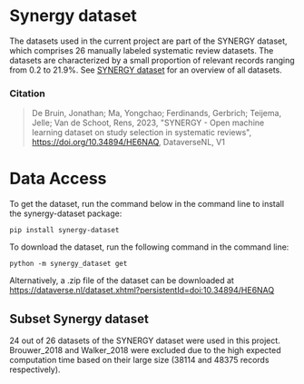 
# Synergy dataset

The datasets used in the current project are part of the SYNERGY dataset, which comprises 26 manually labeled systematic review datasets. The datasets are characterized by a small proportion of relevant records ranging from 0.2 to 21.9%. 
See [SYNERGY dataset](https://github.com/asreview/synergy-dataset) for an overview of all datasets. 

### Citation
> De Bruin, Jonathan; Ma, Yongchao; Ferdinands, Gerbrich; Teijema, Jelle; Van de Schoot, Rens, 2023, "SYNERGY - Open machine learning dataset on study selection in systematic reviews", https://doi.org/10.34894/HE6NAQ, DataverseNL, V1


# Data Access

To get the dataset, run the command below in the command line to install the synergy-dataset package:
```
pip install synergy-dataset
```

To download the dataset, run the following command in the command line:
```
python -m synergy_dataset get 
```
Alternatively, a .zip file of the dataset can be downloaded at https://dataverse.nl/dataset.xhtml?persistentId=doi:10.34894/HE6NAQ


## Subset Synergy dataset
24 out of 26 datasets of the SYNERGY dataset were used in this project. Brouwer_2018 and Walker_2018 were excluded due to the high expected computation time based on their large size (38114 and 48375 records respectively). 



